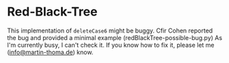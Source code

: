 Red-Black-Tree
==============
This implementation of `deleteCase6` might be buggy. 
Cfir Cohen reported the bug and provided a minimal example (redBlackTree-possible-bug.py)
As I'm currently busy, I can't check it. If you know how to fix it,
please let me (info@martin-thoma.de) know.
